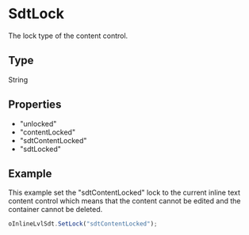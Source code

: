 # SdtLock

The lock type of the content control.

## Type

String

## Properties

- "unlocked" 
- "contentLocked" 
- "sdtContentLocked" 
- "sdtLocked"

## Example

This example set the "sdtContentLocked" lock to the current inline text content control which means that the content cannot be edited and the container cannot be deleted.

```javascript
oInlineLvlSdt.SetLock("sdtContentLocked");
```